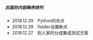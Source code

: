 ##### 后面的内容降序排列
+ 2018.12.29&emsp;Python的优点
+ 2018.12.28&emsp;fiddler设置断点
+ 2018.12.27&emsp;别人家的分成集成测试方案
